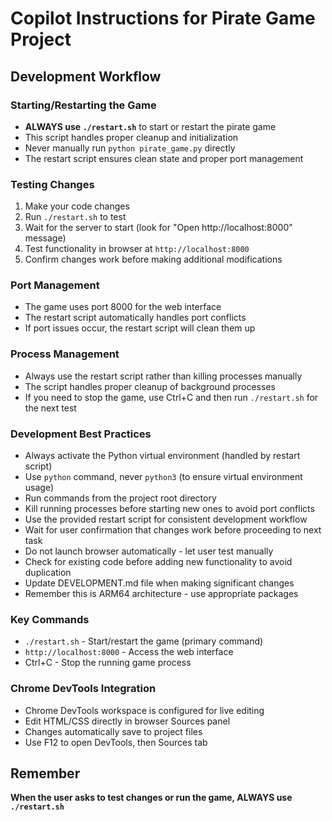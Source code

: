 # Copilot Instructions for Pirate Game Project

## Development Workflow

### Starting/Restarting the Game
- **ALWAYS use `./restart.sh`** to start or restart the pirate game
- This script handles proper cleanup and initialization
- Never manually run `python pirate_game.py` directly
- The restart script ensures clean state and proper port management

### Testing Changes
1. Make your code changes
2. Run `./restart.sh` to test
3. Wait for the server to start (look for "Open http://localhost:8000" message)
4. Test functionality in browser at `http://localhost:8000`
5. Confirm changes work before making additional modifications

### Port Management
- The game uses port 8000 for the web interface
- The restart script automatically handles port conflicts
- If port issues occur, the restart script will clean them up

### Process Management
- Always use the restart script rather than killing processes manually
- The script handles proper cleanup of background processes
- If you need to stop the game, use Ctrl+C and then run `./restart.sh` for the next test

### Development Best Practices
- Always activate the Python virtual environment (handled by restart script)
- Use `python` command, never `python3` (to ensure virtual environment usage)
- Run commands from the project root directory
- Kill running processes before starting new ones to avoid port conflicts
- Use the provided restart script for consistent development workflow
- Wait for user confirmation that changes work before proceeding to next task
- Do not launch browser automatically - let user test manually
- Check for existing code before adding new functionality to avoid duplication
- Update DEVELOPMENT.md file when making significant changes
- Remember this is ARM64 architecture - use appropriate packages

### Key Commands
- `./restart.sh` - Start/restart the game (primary command)
- `http://localhost:8000` - Access the web interface
- Ctrl+C - Stop the running game process

### Chrome DevTools Integration
- Chrome DevTools workspace is configured for live editing
- Edit HTML/CSS directly in browser Sources panel
- Changes automatically save to project files
- Use F12 to open DevTools, then Sources tab

## Remember
**When the user asks to test changes or run the game, ALWAYS use `./restart.sh`**